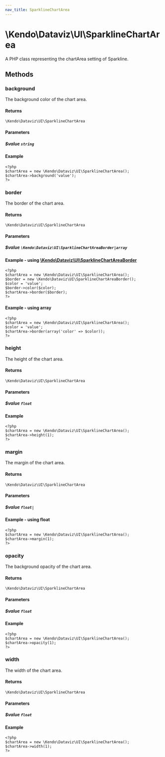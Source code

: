 ```yaml
---
nav_title: SparklineChartArea
---
```


# \Kendo\Dataviz\UI\SparklineChartArea

A PHP class representing the chartArea setting of Sparkline.


## Methods

### background
The background color of the chart area.

#### Returns
`\Kendo\Dataviz\UI\SparklineChartArea`

#### Parameters

##### $value `string`



#### Example 
    <?php
    $chartArea = new \Kendo\Dataviz\UI\SparklineChartArea();
    $chartArea->background('value');
    ?>

### border

The border of the chart area.

#### Returns
`\Kendo\Dataviz\UI\SparklineChartArea`

#### Parameters

##### $value `\Kendo\Dataviz\UI\SparklineChartAreaBorder|array`


#### Example - using [\Kendo\Dataviz\UI\SparklineChartAreaBorder](/api/wrappers/php/Kendo/Dataviz/UI/SparklineChartAreaBorder)
    <?php
    $chartArea = new \Kendo\Dataviz\UI\SparklineChartArea();
    $border = new \Kendo\Dataviz\UI\SparklineChartAreaBorder();
    $color = 'value';
    $border->color($color);
    $chartArea->border($border);
    ?>

#### Example - using array

    <?php
    $chartArea = new \Kendo\Dataviz\UI\SparklineChartArea();
    $color = 'value';
    $chartArea->border(array('color' => $color));
    ?>

### height
The height of the chart area.

#### Returns
`\Kendo\Dataviz\UI\SparklineChartArea`

#### Parameters

##### $value `float`



#### Example 
    <?php
    $chartArea = new \Kendo\Dataviz\UI\SparklineChartArea();
    $chartArea->height(1);
    ?>

### margin
The margin of the chart area.

#### Returns
`\Kendo\Dataviz\UI\SparklineChartArea`

#### Parameters

##### $value `float|`



#### Example  - using float
    <?php
    $chartArea = new \Kendo\Dataviz\UI\SparklineChartArea();
    $chartArea->margin(1);
    ?>

### opacity
The background opacity of the chart area.

#### Returns
`\Kendo\Dataviz\UI\SparklineChartArea`

#### Parameters

##### $value `float`



#### Example 
    <?php
    $chartArea = new \Kendo\Dataviz\UI\SparklineChartArea();
    $chartArea->opacity(1);
    ?>

### width
The width of the chart area.

#### Returns
`\Kendo\Dataviz\UI\SparklineChartArea`

#### Parameters

##### $value `float`



#### Example 
    <?php
    $chartArea = new \Kendo\Dataviz\UI\SparklineChartArea();
    $chartArea->width(1);
    ?>

